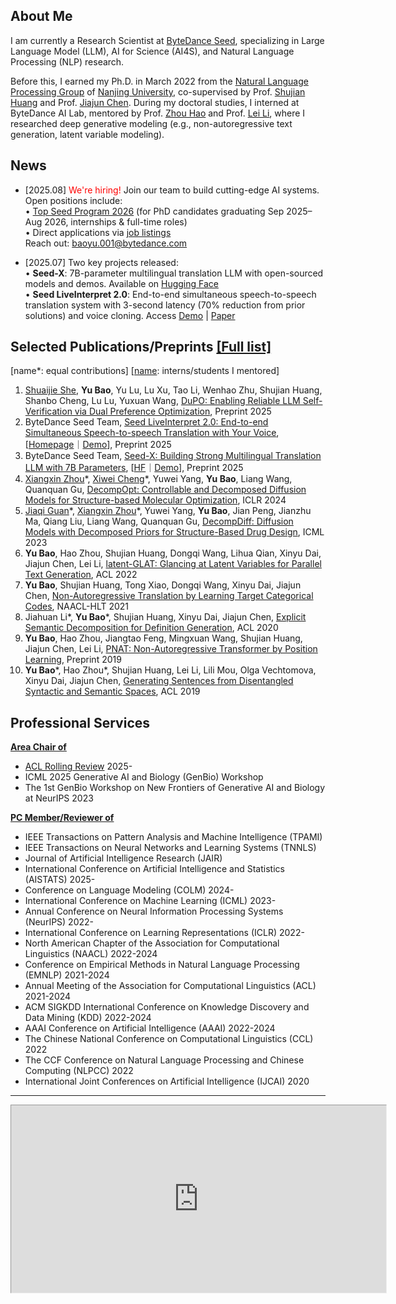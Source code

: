 ## About Me

I am currently a Research Scientist at [ByteDance Seed](https://seed.bytedance.com/), specializing in Large Language Model (LLM), AI for Science (AI4S), and Natural Language Processing (NLP) research.

Before this, I earned my Ph.D. in March 2022 from  the [Natural Language Processing Group](http://nlp.nju.edu.cn/homepage/) of [Nanjing University](https://grawww.nju.edu.cn/main.htm), co-supervised by Prof. [Shujian Huang](http://nlp.nju.edu.cn/huangsj/) and Prof. [Jiajun Chen](https://cs.nju.edu.cn/chenjiajun/). During my doctoral studies, I interned at ByteDance AI Lab, mentored by Prof. [Zhou Hao](https://zhouh.github.io/) and Prof. [Lei Li](https://lileicc.github.io/), where I researched deep generative modeling (e.g., non-autoregressive text generation, latent variable modeling).

<!--<center><a href="mailto:nlp.baoy@gmail.com">[Email]</a> <a href="./files/baoy_CV.pdf">[CV]</a></center>-->
## News

- [2025.08] <span style="color:red;">We're hiring!</span> Join our team to build cutting-edge AI systems. Open positions include:  
  • [Top Seed Program 2026](https://seed.bytedance.com/zh/topseed?view_from=homepage_tab) (for PhD candidates graduating Sep 2025–Aug 2026, internships & full-time roles)  
  • Direct applications via [job listings](https://job.toutiao.com/s/_e74JFvZtw4)  
  Reach out: <a href="mailto:baoyu.001@bytedance.com">baoyu.001@bytedance.com</a>  

- [2025.07] Two key projects released:  
  • **Seed-X**: 7B-parameter multilingual translation LLM with open-sourced models and demos. Available on [Hugging Face](https://huggingface.co/collections/ByteDance-Seed/seed-x-6878753f2858bc17afa78543)  
  • **Seed LiveInterpret 2.0**: End-to-end simultaneous speech-to-speech translation system with 3-second latency (70% reduction from prior solutions) and voice cloning. Access [Demo](https://console.volcengine.com/ark/region:ark+cn-beijing/experience/voice?type=SI) | [Paper](https://arxiv.org/abs/2507.17527)

<!-- ### Awards

- 2022, Excellent Doctoral Paper Award, JiangSu Association of Artificial Intelligence.
- 2020, Outstanding Ph.D. Candidate, Nanjing University
- 2019, Artificial Intelligence Scholarship, Nanjing University
- 2019, Outstanding Graduate Student, Nanjing University -->

## Selected Publications/Preprints <a href="https://scholar.google.com/citations?authuser=1&user=TqMb6nMAAAAJ">[Full list]</a> 

\[name*: equal contributions\] \[<ins>name</ins>: interns/students I mentored\]

1. <ins>Shuaijie She</ins>, **Yu Bao**, Yu Lu, Lu Xu, Tao Li, Wenhao Zhu, Shujian Huang, Shanbo Cheng, Lu Lu, Yuxuan Wang, [DuPO: Enabling Reliable LLM Self-Verification via Dual Preference Optimization](https://huggingface.co/papers/2508.14460), Preprint 2025
2. ByteDance Seed Team, [Seed LiveInterpret 2.0: End-to-end Simultaneous Speech-to-speech Translation with Your Voice](https://arxiv.org/abs/2507.17527), [[Homepage](https://seed.bytedance.com/zh/seed_liveinterpret)｜[Demo](https://console.volcengine.com/ark/region:ark+cn-beijing/experience/voice?type=SI)], Preprint 2025
3. ByteDance Seed Team, [Seed-X: Building Strong Multilingual Translation LLM with 7B Parameters](https://arxiv.org/abs/2507.13618), [[HF](https://huggingface.co/collections/ByteDance-Seed/seed-x-6878753f2858bc17afa78543)｜[Demo](https://huggingface.co/spaces/ByteDance-Seed/Seed-X)], Preprint 2025
4. <ins>Xiangxin Zhou</ins>\*, <ins>Xiwei Cheng</ins>\*, Yuwei Yang, **Yu Bao**, Liang Wang, Quanquan Gu, [DecompOpt: Controllable and Decomposed Diffusion Models for Structure-based Molecular Optimization](https://arxiv.org/abs/2403.13829), ICLR 2024
5. <ins>Jiaqi Guan</ins>\*, <ins>Xiangxin Zhou</ins>\*, Yuwei Yang, **Yu Bao**, Jian Peng, Jianzhu Ma, Qiang Liu, Liang Wang, Quanquan Gu, [DecompDiff: Diffusion Models with Decomposed Priors for Structure-Based Drug Design](https://arxiv.org/abs/2403.07902), ICML 2023
6. **Yu Bao**, Hao Zhou, Shujian Huang, Dongqi Wang, Lihua Qian, Xinyu Dai, Jiajun Chen, Lei Li, [latent-GLAT: Glancing at Latent Variables for Parallel Text Generation](https://baoy-nlp.github.io/files/Latent_GLAT.pdf), ACL 2022
7. **Yu Bao**, Shujian Huang, Tong Xiao, Dongqi Wang, Xinyu Dai, Jiajun Chen, [Non-Autoregressive Translation by Learning Target Categorical Codes](https://aclanthology.org/2021.naacl-main.458.pdf), NAACL-HLT 2021
8. Jiahuan Li*, **Yu Bao**\*, Shujian Huang, Xinyu Dai, Jiajun Chen, [Explicit Semantic Decomposition for Definition Generation](https://virtual.acl2020.org/paper_main.65.html), ACL 2020
9. **Yu Bao**, Hao Zhou, Jiangtao Feng, Mingxuan Wang, Shujian Huang, Jiajun Chen, Lei Li, [PNAT: Non-Autoregressive Transformer by Position Learning](https://arxiv.org/abs/1911.10677), Preprint 2019
10. **Yu Bao**\*, Hao Zhou*, Shujian Huang, Lei Li, Lili Mou, Olga Vechtomova, Xinyu Dai, Jiajun Chen, [Generating Sentences from Disentangled Syntactic and Semantic Spaces](https://aclanthology.org/P19-1602.pdf), ACL 2019


<!-- ### Invited Talks

- Grammar Learning and Its Application for Molecular Design, Tsinghua University AIR, Oct. 2022.
- latent-GLAT: Glancing at Latent Variables for Parallel Text Generation, CIPSC & PaperWeekly & MLNLP, ACL-IJCAI-SIGIR, Apr. — May. 2022.
- Research and Development of Parallel Text Generation, ByteDance AI Lab, Oct. 2021.
- Advice for Undergraduate Students, Northeast Forestry University, Nov. 2020. -->

## Professional Services

**<u>Area Chair of</u>**

- [ACL Rolling Review](https://aclrollingreview.org/reviewing) 2025-
- ICML 2025 Generative AI and Biology (GenBio) Workshop
- The 1st GenBio Workshop on New Frontiers of Generative AI and Biology at NeurIPS 2023

**<u>PC Member/Reviewer of</u>**

- IEEE Transactions on Pattern Analysis and Machine Intelligence (TPAMI)
- IEEE Transactions on Neural Networks and Learning Systems (TNNLS)
- Journal of Artificial Intelligence Research (JAIR)
- International Conference on Artificial Intelligence and Statistics (AISTATS) 2025-
- Conference on Language Modeling (COLM) 2024-
- International Conference on Machine Learning (ICML) 2023-
- Annual Conference on Neural Information Processing Systems (NeurIPS) 2022-
- International Conference on Learning Representations (ICLR) 2022-
- North American Chapter of the Association for Computational Linguistics (NAACL) 2022-2024
- Conference on Empirical Methods in Natural Language Processing (EMNLP) 2021-2024
- Annual Meeting of the Association for Computational Linguistics (ACL) 2021-2024
- ACM SIGKDD International Conference on Knowledge Discovery and Data Mining (KDD) 2022-2024
- AAAI Conference on Artificial Intelligence (AAAI) 2022-2024
- The Chinese National Conference on Computational Linguistics (CCL) 2022
- The CCF Conference on Natural Language Processing and Chinese Computing (NLPCC) 2022
- International Joint Conferences on Artificial Intelligence (IJCAI) 2020

---
<center>
  <iframe src="https://calendar.google.com/calendar/embed?height=300&wkst=1&bgcolor=%23ffffff&ctz=Asia%2FShanghai&mode=AGENDA&showTabs=0&showTitle=1&showNav=0&showPrint=0&showTz=0&showCalendars=0&title=Schedule&src=d2VpZmVuZ2xpdXl1ZUBnbWFpbC5jb20&src=Z3IwY2l0a3NpMjQ5b3RhbGxuYWVjY2ZhamxlNmlkMm1AaW1wb3J0LmNhbGVuZGFyLmdvb2dsZS5jb20&color=%237986CB&color=%23E67C73" style="border-width:1" width="600" height="300" frameborder="0" scrolling="no">
  </iframe>
</center>

<center>
  <script type='text/javascript' id='clustrmaps' src='//cdn.clustrmaps.com/map_v2.js?cl=080808&w=353&t=tt&d=RXIJvl1M9HfHAiXc7AJe-qo0sHke2u_46ckL7Qp5HrY&co=ffffff&cmo=3acc3a&cmn=ff5353&ct=808080'></script>
</center>


<!--
**baoy-nlp/baoy-nlp** is a ✨ _special_ ✨ repository because its `README.md` (this file) appears on your GitHub profile.
Here are some ideas to get you started:

- 🔭 I’m currently working on ...
- 🌱 I’m currently learning ...
- 👯 I’m looking to collaborate on ...
- 🤔 I’m looking for help with ...
- 💬 Ask me about ...
- 📫 How to reach me: ...
- 😄 Pronouns: ...
- ⚡ Fun fact: ...
-->
